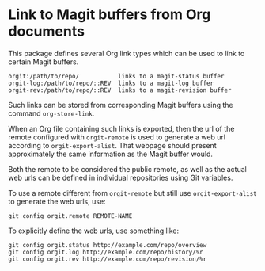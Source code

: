 Link to Magit buffers from Org documents
========================================

This package defines several Org link types which can be used to
link to certain Magit buffers.

    orgit:/path/to/repo/           links to a magit-status buffer
    orgit-log:/path/to/repo/::REV  links to a magit-log buffer
    orgit-rev:/path/to/repo/::REV  links to a magit-revision buffer

Such links can be stored from corresponding Magit buffers using
the command `org-store-link`.

When an Org file containing such links is exported, then the url of
the remote configured with `orgit-remote` is used to generate a web
url according to `orgit-export-alist`.  That webpage should present
approximately the same information as the Magit buffer would.

Both the remote to be considered the public remote, as well as the
actual web urls can be defined in individual repositories using Git
variables.

To use a remote different from `orgit-remote` but still use
`orgit-export-alist` to generate the web urls, use:

    git config orgit.remote REMOTE-NAME

To explicitly define the web urls, use something like:

    git config orgit.status http://example.com/repo/overview
    git config orgit.log http://example.com/repo/history/%r
    git config orgit.rev http://example.com/repo/revision/%r

